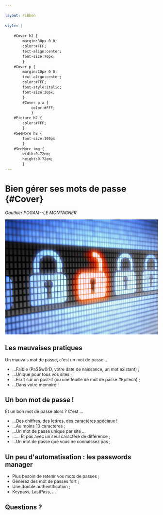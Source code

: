 ```yaml
---

layout: ribbon

style: |

    #Cover h2 {
        margin:30px 0 0;
        color:#FFF;
        text-align:center;
        font-size:70px;
        }
    #Cover p {
        margin:10px 0 0;
        text-align:center;
        color:#FFF;
        font-style:italic;
        font-size:20px;
        }
        #Cover p a {
            color:#FFF;
            }
    #Picture h2 {
        color:#FFF;
        }
    #SeeMore h2 {
        font-size:100px
        }
    #SeeMore img {
        width:0.72em;
        height:0.72em;
        }
---
```


# Bien gérer ses mots de passe {#Cover}

*Gauthier POGAM--LE MONTAGNER*

![](pictures/cover.jpg)
<!-- photo by John Carey, fiftyfootshadows.net -->


## Les mauvaises pratiques

Un mauvais mot de passe, c'est un mot de passe ...

- ...Faible (Pa$$w0rD, votre date de naissance, un mot existant) ;
- ...Unique pour tous vos sites ;
- ...Ecrit sur un post-it (ou une feuille de mot de passe #Epitech) ;
- ...Dans votre mémoire !

## Un bon mot de passe !

Et un bon mot de passe alors ? C'est ...

- ...Des chiffres, des lettres, des caractères spéciaux !
- ...Au moins 10 caractères ;
- ...Un mot de passe unique par site ...
- ...... Et pas avec un seul caractère de différence ;
- ...Un mot de passe que vous ne connaissez pas ;

## Un peu d'automatisation : les passwords manager

- Plus besoin de retenir vos mots de passes ;
- Générez des mot de passes fort ;
- Une double authentification ;
- Keypass, LastPass, ...

## **Questions ?**

